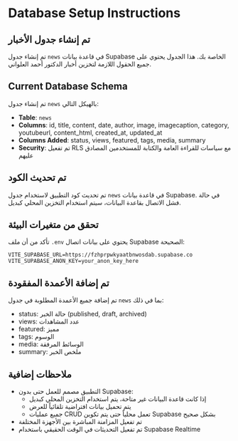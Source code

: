 # Database Setup Instructions

## تم إنشاء جدول الأخبار

تم إنشاء جدول `news` في قاعدة بيانات Supabase الخاصة بك. هذا الجدول يحتوي على جميع الحقول اللازمة لتخزين أخبار الدكتور أحمد العلواني.

## Current Database Schema

تم إنشاء جدول `news` بالهيكل التالي:

- **Table**: `news`
- **Columns**: id, title, content, date, author, image, imagecaption, category, youtubeurl, content_html, created_at, updated_at
- **Columns Added**: status, views, featured, tags, media, summary
- **Security**: تم تفعيل RLS مع سياسات للقراءة العامة والكتابة للمستخدمين المصادق عليهم

## تم تحديث الكود

تم تحديث كود التطبيق لاستخدام جدول `news` في قاعدة بيانات Supabase. في حالة فشل الاتصال بقاعدة البيانات، سيتم استخدام التخزين المحلي كبديل.

## تحقق من متغيرات البيئة

تأكد من أن ملف `.env` يحتوي على بيانات اتصال Supabase الصحيحة:

```
VITE_SUPABASE_URL=https://fzhprpwkyaatbnwosdab.supabase.co
VITE_SUPABASE_ANON_KEY=your_anon_key_here
```

## تم إضافة الأعمدة المفقودة

تم إضافة جميع الأعمدة المطلوبة في جدول `news` بما في ذلك:
- status: حالة الخبر (published, draft, archived)
- views: عدد المشاهدات
- featured: مميز
- tags: الوسوم
- media: الوسائط المرفقة
- summary: ملخص الخبر

## ملاحظات إضافية

- التطبيق مصمم للعمل حتى بدون Supabase:
  - إذا كانت قاعدة البيانات غير متاحة، يتم استخدام التخزين المحلي كبديل
  - يتم تحميل بيانات افتراضية تلقائياً للعرض
  - جميع عمليات CRUD تعمل محلياً حتى يتم تكوين Supabase بشكل صحيح
- تم تفعيل المزامنة المباشرة بين الأجهزة المختلفة
- تم تفعيل التحديثات في الوقت الحقيقي باستخدام Supabase Realtime